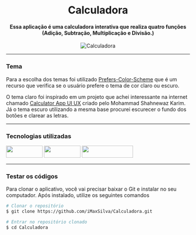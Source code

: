 
<div align="center">
  
# Calculadora
<p><h4>Essa aplicação é uma calculadora interativa que realiza quatro funções (Adição, Subtração, Multiplicação e Divisão.)</h4></p>
<img src="https://media3.giphy.com/media/ggbcK6pJTgogoH11w4/giphy.gif?cid=790b76113569372a84b1b81b3f8a275d312fb2ff7e781726&rid=giphy.gif&ct=g" alt="Calculadora" srcset="">
<hr></hr>

</div>

### Tema
<p>Para a escolha dos temas foi utilizado <a href="https://developer.mozilla.org/en-US/docs/Web/CSS/@media/prefers-color-scheme">Prefers-Color-Scheme</a> que é um recurso que verifica se o usuário prefere o tema de cor claro ou escuro.</p>  

<p>O tema claro foi inspirado em um projeto que achei interessante na internet chamado <a href="https://www.creativefabrica.com/pt/product/calculator-app-ui-ux">Calculator App UI UX</a> criado pelo Mohammad Shahnewaz Karim. Já o tema escuro utilizando a mesma base procurei escurecer o fundo dos botões e clarear as letras.</p>
<hr></hr>

### Tecnologias utilizadas

<img width="100px" height="33px" src="https://img.shields.io/badge/HTML5-E34F26?style=for-the-badge&logo=html5&logoColor=white"/> <img width="100px" height="33px" src="https://img.shields.io/badge/CSS3-1572B6?style=for-the-badge&logo=css3&logoColor=white"/> <img width="140px" height="33px" src="https://img.shields.io/badge/JavaScript-323330?style=for-the-badge&logo=javascript&logoColor=F7DF1E"/>

<hr></hr>

### Testar os códigos
<p>Para clonar o aplicativo, você vai precisar baixar o Git e instalar no seu computador. Após instalado, utilize os seguintes comandos</p>

```bash
# Clonar o repositório
$ git clone https://github.com/iMaxSilva/Calculadora.git

# Entrar no repositório clonado
$ cd Calculadora

```

